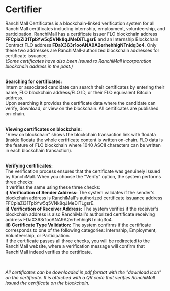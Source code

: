 # Certifier
 
RanchiMall Certificates is a blockchain-linked verification system for all RanchiMall certificates including internship, employment, volunteership, and participation. RanchiMall has a certificate issuer FLO blockchain address **FFCpiaZi31TpbYw5q5VNk8qJMeDiTLgsrE** and an Internship Blockchain Contract FLO address **FDaX363r1ooANA9A2erhehhigNTnidq3o4**. Only these two addresses are RanchiMall-authorized blockchain addresses for certificate issuance. <br>
*(Some certificates have also been issued to RanchiMall incorporation blockchain address in the past.)* <br> <br>

**Searching for certificates:** <br>
Intern or associated candidate can search their certificates by entering their name, FLO blockchain address/FLO ID, or their FLO equivalent Bitcoin address. <br>
Upon searching it provides the certificate data where the candidate can verify, download, or view on the blockchain. All certificates are published on-chain. <br> <br>

**Viewing certificates on blockchain:** <br>
"View on blockchain" shows the blockchain transaction link with flodata <br>
(inside flodata the whole certificate content is written on-chain. FLO data is the feature of FLO blockchain where 1040 ASCII characters can be written in each blockchain transaction). <br> <br>


**Verifying certificates:** <br>
The verification process ensures that the certificate was genuinely issued by RanchiMall. When you choose the "Verify" option, the system performs three checks: <br>
It verifies the same using these three checks:  <br>
**i)** **Verification of Sender Address:** The system validates if the sender's blockchain address is RanchiMall's authorized certificate issuance address FFCpiaZi31TpbYw5q5VNk8qJMeDiTLgsrE. <br>
**ii)** **Verification of Receiver Address:** The system verifies if the receiver's blockchain address is also RanchiMall's authorized certificate receiving address FDaX363r1ooANA9A2erhehhigNTnidq3o4. <br>
**iii)** **Certificate Type Validation:** The system confirms if the certificate corresponds to one of the following categories: Internship, Employment, Volunteership, or Participation. <br>
If the certificate passes all three checks, you will be redirected to the RanchiMall website, where a verification message will confirm that RanchiMall indeed verifies the certificate. <br> <br> <br>


*All certificates can be downloaded in pdf format with the "download icon" on the certificate. It is attached with a QR code that verifies RanchiMall issued the certificate on the blockchain.*
